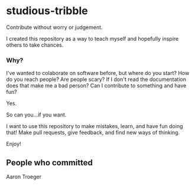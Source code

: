 # studious-tribble
Contribute without worry or judgement.

I created this repository as a way to teach myself and hopefully inspire others to take chances.

### Why?

I've wanted to colaborate on software before, but where do you start? How do you reach people? Are people scary?
If I don't read the documentation does that make me a bad person? Can I contribute to something and have fun?

Yes.

So can you...if you want.

I want to use this repository to make mistakes, learn, and have fun doing that! Make pull requests, give feedback,
and find new ways of thinking.

Enjoy!

## People who committed

Aaron Troeger